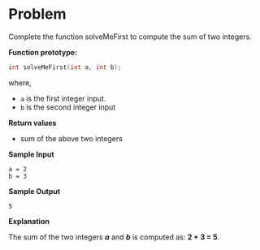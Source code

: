 # Problem

Complete the function solveMeFirst to compute the sum of two integers.

__Function prototype:__
```c++
int solveMeFirst(int a, int b);
```

where,

+ `a` is the first integer input.
+ `b` is the second integer input

__Return values__

+ sum of the above two integers

__Sample Input__
```
a = 2
b = 3
```
__Sample Output__
```
5
```
__Explanation__

The sum of the two integers __*a*__ and __*b*__ is computed as: __2 + 3 = 5__. 